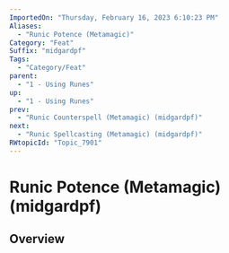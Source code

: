 ```yaml
---
ImportedOn: "Thursday, February 16, 2023 6:10:23 PM"
Aliases:
  - "Runic Potence (Metamagic)"
Category: "Feat"
Suffix: "midgardpf"
Tags:
  - "Category/Feat"
parent:
  - "1 - Using Runes"
up:
  - "1 - Using Runes"
prev:
  - "Runic Counterspell (Metamagic) (midgardpf)"
next:
  - "Runic Spellcasting (Metamagic) (midgardpf)"
RWtopicId: "Topic_7901"
---
```

# Runic Potence (Metamagic) (midgardpf)
## Overview
